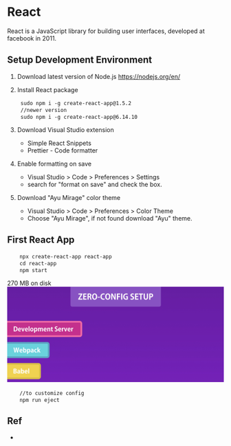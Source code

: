 # React

React is a JavaScript library for building user interfaces, developed at facebook in 2011.

## Setup Development Environment

1. Download latest version of Node.js https://nodejs.org/en/
2. Install React package

        sudo npm i -g create-react-app@1.5.2
        //newer version
        sudo npm i -g create-react-app@6.14.10

3. Download Visual Studio extension
   * Simple React Snippets
   * Prettier - Code formatter
4. Enable formatting on save
   * Visual Studio > Code > Preferences > Settings
   * search for "format on save" and check the box.
5. Download "Ayu Mirage" color theme
   * Visual Studio > Code > Preferences > Color Theme
   * Choose "Ayu Mirage", if not found download "Ayu" theme.

## First React App

        npx create-react-app react-app
        cd react-app
        npm start
        
270 MB on disk
![](https://github.com/shamy1st/react/blob/main/images/zero-config.png)

        //to customize config
        npm run eject

## Ref
* 
